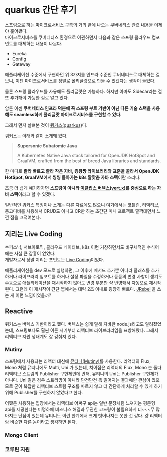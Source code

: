 # quarkus 간단 후기

[스프링으로 하는 마이크로서비스 구축](http://www.yes24.com/Product/Goods/95593443)의 거의 끝에 나오는 쿠버네티스 관련 내용을 이제야 훑어봤다.  
마이크로서비스를 쿠버네티스 환경으로 이관하면서 다음과 같은 스프링 클라우드 컴포넌트를 대체하는 내용이 나온다.

- Eureka
- Config
- Gateway

애플리케이션 수준에서 구현하던 위 3가지를 인프라 수준인 쿠버네티스로 대체하는 걸 보니, 이젠 마이크로서비스를 정말로 폴리글랏으로 만들 수 있겠다는 생각이 들었다.

물론 스프링 클라우드를 사용해도 폴리글랏은 가능하다. 하지만 아마도 Sidecar라는 걸 또 추가해야 가능한 걸로 알고 있다.

암튼 이젠 **쿠버네티스 인프라 덕분에 꼭 스프링 부트 기반이 아닌 다른 기술 스택을 사용해도 seamless하게 폴리글랏 마이크로서비스를 구현할 수 있다.**

그래서 먼저 살펴본 것이 [쿼커스(quarkus)](https://quarkus.io/)다.

쿼커스는 아래와 같이 소개돼 있다.

>**Supersonic Subatomic Java**
>
>A Kubernetes Native Java stack tailored for OpenJDK HotSpot and GraalVM, crafted from the best of breed Java libraries and standards.

한 마디로 **졸라 빠르고 졸라 작은 자바, 킹왕짱 라이브러리와 표준을 골라서 OpenJDK HotSpot, GraalVM에서 씽씽 돌아가는 k8s 깔맞춤 자바 스택**이란 소리다.

조금 더 쉽게 얘기하자면 **스프링이 아니라 [이클립스 버텍스(vert.x)](https://vertx.io/)를 중심으로 하는 자바 스택**이라고 할 수 있겠다.

일반적인 쿼커스 특징이나 소개는 다른 자료에도 많으니 여기에서는 코틀린, 리액티브, 몽고디비를 사용해서 CRUD도 아니고 CR만 하는 초간단 미니 프로젝트 깔짝대면서 느낀 점을 끄적여본다.


## 지리는 Live Coding

수퍼소닉, 서브아토믹, 클라우드 네이티브, k8s 이런 거창하면서도 비구체적인 수식어에는 사실 큰 감흥이 없었다.  
개발자로서 정말 지리는 포인트는 [Live Coding](https://quarkus.io/vision/developer-joy#live-coding)이었다.

애플리케이션을 dev 모드로 실행하면, 그 이후에 메서드 추가뿐 아니라 클래스를 추가하거나 라이브러리 임포트를 하거나 설정 파일을 수정하거나 등등의 변경 사항이 생겨도 수동으로 애플리케이션을 재시작하지 않아도 변경 부분만 샥 반영돼서 자동으로 재시작 된다. 그런데 이 재시작이 간단 앱에서는 대략 2초 이내로 굉장히 빠르다. [JRebel](https://www.jrebel.com/) 을 쓰는 게 이런 느낌이었을까?


## Reactive

쿼커스는 버텍스 기반이라고 했다. 버텍스는 쉽게 말해 자바판 node.js라고도 알려졌었는데, 스프링보다도 훨씬 이른 시기부터 리액티브 라이브러리임을 표방해왔다. 그래서 리액티브 지원 생태계도 잘 갖춰져 있다.

### Mutiny

스프링에서 사용되는 리액터 대신에 [뮤티니(Mutiny)](https://smallrye.io/smallrye-mutiny)를 사용한다. 리액터의 Flux, Mono 처럼 뮤티니에도 Multi, Uni 가 있는데, 치이점은 리액터의 Flux, Mono 는 둘다 리액티브 스트림의 Publisher 구현체인데 반해, 뮤티니의 Uni는 Publisher 구현체가 아니다. Uni 같은 경우 스트리밍이 아니라 단건단건 똑 떨어지는 결과에만 관심이 있으므로 굳이 복잡한 리액티브 스트림 구조를 따르지 않고 더 간단하게 처리할 수 있게 하기 위해 Publisher를 구현하지 않았다고 한다.

어쨌든 사용하는 입장에서는 리액티브 어쩌구 api는 일반 문장처럼 느껴지는 평문형 api를 제공한다는 미명하에 비즈니스 해결과 무관한 코드량이 불필요하게 너\~\~\~무 많아지는 단점이 있는데 뮤티니도 이런 한계에서 크게 벗어나지는 못한 것 같다. 걍 리액터랑 비슷한 다른 놈이라고 생각하면 된다.

### Mongo Client

### 코루틴 지원





